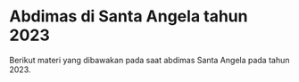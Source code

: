 # Abdimas di Santa Angela tahun 2023
Berikut materi yang dibawakan pada saat abdimas Santa Angela pada tahun 2023.
